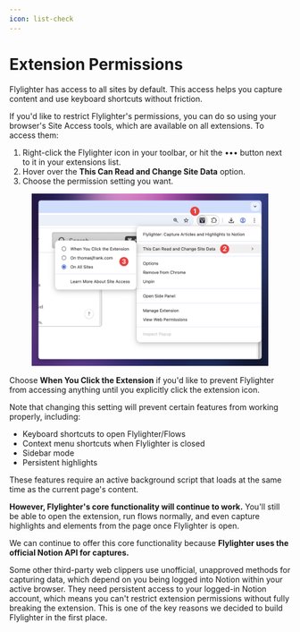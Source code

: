 ```yaml
---
icon: list-check
---
```


# Extension Permissions

Flylighter has access to all sites by default. This access helps you capture content and use keyboard shortcuts without friction.

If you'd like to restrict Flylighter's permissions, you can do so using your browser's Site Access tools, which are available on all extensions. To access them:

1. Right-click the Flylighter icon in your toolbar, or hit the  ••• button next to it in your extensions list.
2. Hover over the **This Can Read and Change Site Data** option.
3. Choose the permission setting you want.

<figure><img src="../.gitbook/assets/CleanShot 2025-04-16 at 13.11.31@2x.png" alt=""><figcaption></figcaption></figure>

Choose **When You Click the Extension** if you'd like to prevent Flylighter from accessing anything until you explicitly click the extension icon.

Note that changing this setting will prevent certain features from working properly, including:

* Keyboard shortcuts to open Flylighter/Flows
* Context menu shortcuts when Flylighter is closed
* Sidebar mode
* Persistent highlights

These features require an active background script that loads at the same time as the current page's content.

**However, Flylighter's core functionality will continue to work.** You'll still be able to open the extension, run flows normally, and even capture highlights and elements from the page once Flylighter is open.

We can continue to offer this core functionality because **Flylighter uses the official Notion API for captures.**&#x20;

Some other third-party web clippers use unofficial, unapproved methods for capturing data, which depend on you being logged into Notion within your active browser. They need persistent access to your logged-in Notion account, which means you can't restrict extension permissions without fully breaking the extension. This is one of the key reasons we decided to build Flylighter in the first place.
